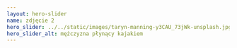 ```yaml
---
layout: hero-slider
name: zdjęcie 2
hero_slider: ../../static/images/taryn-manning-y3CAU_73jWk-unsplash.jpg
hero_slider_alt: mężczyzna płynący kajakiem
---
```

